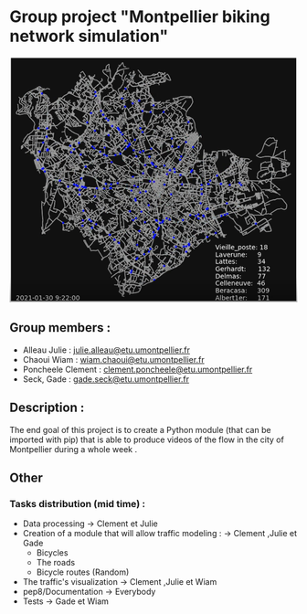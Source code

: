 
# Group project "Montpellier biking network simulation"
![montpellier_biking](image_readme.png)
## Group members :
 * Alleau Julie : julie.alleau@etu.umontpellier.fr 
 * Chaoui Wiam : wiam.chaoui@etu.umontpellier.fr
 * Poncheele Clement : clement.poncheele@etu.umontpellier.fr
 * Seck, Gade : gade.seck@etu.umontpellier.fr

## Description  :

The end goal of this project is to create a Python module (that can be imported with pip) that is able to produce videos of the flow in the city of Montpellier during a whole week .


## Other
### Tasks distribution (mid time) :

* Data processing -> Clement et Julie 
* Creation of a module that will allow traffic modeling : -> Clement ,Julie et Gade 
    - Bicycles 
    - The roads
    - Bicycle routes (Random) 
* The traffic's visualization  -> Clement ,Julie et Wiam
* pep8/Documentation -> Everybody 
* Tests -> Gade et Wiam


